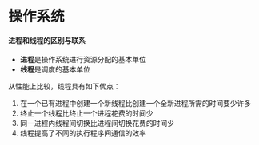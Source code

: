 # 操作系统

#### 进程和线程的区别与联系

- **进程**是操作系统进行资源分配的基本单位
- **线程**是调度的基本单位

从性能上比较，线程具有如下优点：

1. 在一个已有进程中创建一个新线程比创建一个全新进程所需的时间要少许多
2. 终止一个线程比终止一个进程花费的时间少
3. 同一进程内线程间切换比进程间切换花费的时间少
4. 线程提高了不同的执行程序间通信的效率

